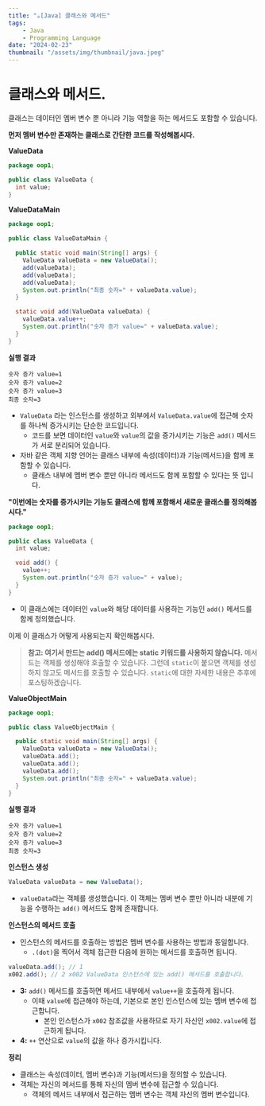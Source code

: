 ```yaml
---
title: "☕️[Java] 클래스와 메서드"
tags:
    - Java
    - Programming Language
date: "2024-02-23"
thumbnail: "/assets/img/thumbnail/java.jpeg"
---
```


# 클래스와 메서드.

클래스는 데이터인 멤버 변수 뿐 아니라 기능 역할을 하는 메서드도 포함할 수 있습니다.

**먼저 멤버 변수만 존재하는 클래스로 간단한 코드를 작성해봅시다.**

**ValueData**
```java
package oop1;

public class ValueData {
  int value;
}
```

**ValueDataMain**
```java
package oop1;

public class ValueDataMain {

  public static void main(String[] args) {
    ValueData valueData = new ValueData();
    add(valueData);
    add(valueData);
    add(valueData);
    System.out.println("최종 숫자=" + valueData.value);
  }

  static void add(ValueData valueData) {
    valueData.value++;
    System.out.println("숫자 증가 value=" + valueData.value);
  }
}
```

**실행 결과**
```
숫자 증가 value=1
숫자 증가 value=2
숫자 증가 value=3
최종 숫자=3
```
* `ValueData` 라는 인스턴스를 생성하고 외부에서 `ValueData.value`에 접근해 숫자를 하나씩 증가시키는 단순한 코드입니다.
    * 코드를 보면 데이터인 `value`와 `value`의 값을 증가시키는 기능은 `add()` 메서드가 서로 분리되어 있습니다.
* 자바 같은 객체 지향 언어는 클래스 내부에 속성(데이터)과 기능(메서드)을 함께 포함할 수 있습니다.
    * 클래스 내부에 멤버 변수 뿐만 아니라 메서드도 함께 포함할 수 있다는 뜻 입니다.

**"이번에는 숫자를 증가시키는 기능도 클래스에 함께 포함해서 새로운 클래스를 정의해봅시다."**

```java
package oop1;

public class ValueData {
  int value;

  void add() {
    value++;
    System.out.println("숫자 증가 value=" + value);
  }
}
```
* 이 클래스에는 데이터인 `value`와 해당 데이터를 사용하는 기능인 `add()` 메서드를 함께 정의했습니다.

이제 이 클래스가 어떻게 사용되는지 확인해봅시다.

> **참고: 여기서 만드는 add() 메서드에는 static 키워드를 사용하지 않습니다.**
> 메서드는 객체를 생성해야 호출할 수 있습니다. 그런데 `static`이 붙으면 객체를 생성하지 않고도 메서드를 호출할 수 있습니다.
> `static`에 대한 자세한 내용은 추후에 포스팅하겠습니다.

**ValueObjectMain**

```java
package oop1;

public class ValueObjectMain {

  public static void main(String[] args) {
    ValueData valueData = new ValueData();
    valueData.add();
    valueData.add();
    valueData.add();
    System.out.println("최종 숫자=" + valueData.value);
  }
}
```

**실행 결과**
```
숫자 증가 value=1
숫자 증가 value=2
숫자 증가 value=3
최종 숫자=3
```

**인스턴스 생성**
```java
ValueData valueData = new ValueData();
```
* `valueData`라는 객체를 생성했습니다. 이 객체는 멤버 변수 뿐만 아니라 내분에 기능을 수행하는 `add()` 메서드도 함께 존재합니다.

**인스턴스의 메서드 호출**
* 인스턴스의 메서드를 호출하는 방법은 멤버 변수를 사용하는 방법과 동일합니다.
    * `.(dot)`을 찍어서 객체 접근한 다음에 원하는 메서드를 호출하면 됩니다.
```java
valueData.add(); // 1
x002.add(); // 2 x002 ValueData 인스턴스에 있는 add() 메서드를 호출합니다.
```
* **3:** `add()` 메서드를 호출하면 메서드 내부에서 `value++`을 호출하게 됩니다.
    * 이때 `value`에 접근해야 하는데, 기본으로 본인 인스턴스에 있는 멤버 변수에 접근합니다.
        * 본인 인스턴스가 `x002` 참조값을 사용하므로 자기 자신인 `x002.value`에 접근하게 됩니다.
* **4:** `++` 연산으로 `value`의 값을 하나 증가시킵니다.

**정리**
* 클래스는 속성(데이터, 멤버 변수)과 기능(메서드)을 정의할 수 있습니다.
* 객체는 자신의 메서드를 통해 자신의 멤버 변수에 접근할 수 있습니다.
    * 객체의 메서드 내부에서 접근하는 멤버 변수는 객체 자신의 멤버 변수입니다.
